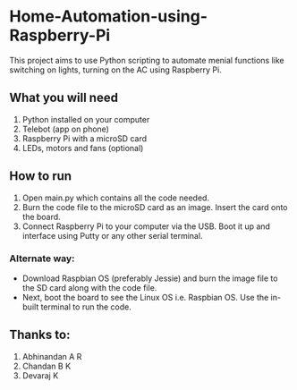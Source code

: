 # Home-Automation-using-Raspberry-Pi

This project aims to use Python scripting to automate menial functions like switching on lights, turning on the AC using Raspberry Pi.

## What you will need ##

1. Python installed on your computer
2. Telebot (app on phone)
3. Raspberry Pi with a microSD card
4. LEDs, motors and fans (optional)

## How to run ##

1. Open main.py which contains all the code needed.
2. Burn the code file to the microSD card as an image. Insert the card onto the board.
3. Connect Raspberry Pi to your computer via the USB. Boot it up and interface using Putty or any other serial terminal.

### Alternate way:

* Download Raspbian OS (preferably Jessie) and burn the image file to the SD card along with the code file.
* Next, boot the board to see the Linux OS i.e. Raspbian OS. Use the in-built terminal to run the code.

## Thanks to:
1. Abhinandan A R
2. Chandan B K
3. Devaraj K
